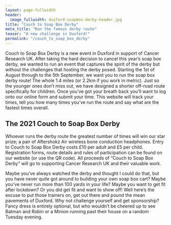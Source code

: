 ```yaml
---
layout: page-fullwidth
header:
  image_fullwidth: duxford-soapbox-derby-header.jpg
title: "Couch to Soap Box Derby"
meta_title: "Run the famous derby route"
teaser: "A new challenge in Duxford!"
permalink: "/couch_to_soap_box_derby"
---
```


Couch to Soap Box Derby is a new event in Duxford in support of Cancer Research UK. After taking the hard decision to cancel this year’s soap box derby, we wanted to run an event that captures the spirit of the derby but without the challenges that hosting the derby posed. Starting the 1st of August through to the 5th September, we want you to run the soap box derby route! The whole 1.4 miles (or 2.2km if you work in metric). Just so the younger ones don’t miss out, we have designed a shorter off-road route specifically for children. Once you’ve got your breath back you’ll want to log onto our online form and submit your time. This website will track your times, tell you how many times you’ve run the route and say what are the fastest times overall.

## The 2021 Couch to Soap Box Derby
 
Whoever runs the derby route the greatest number of times will win our star prize; a pair of Aftershokz Air wireless bone conduction headphones. Entry to Couch to Soap Box Derby costs £10 per adult and £5 per child. Registration forms, route details and rules of participation can be found on our website (or use the QR code). All proceeds of “Couch to Soap Box Derby” will go to supporting Cancer Research UK and their valuable work. 
 
Maybe you’ve always watched the derby and thought I could do that, but you have never quite got around to building your own soap box cart? Maybe you’ve never run more than 100 yards in your life? Maybe you want to get fit after lockdown? Or you did get fit and want to show off! Well here’s the excuse to put those trainers on, get out there and pound the mean pavements of Duxford. Why not challenge yourself and get sponsorship? Fancy dress is entirely optional, but who wouldn’t be cheered up to see Batman and Robin or a Minion running past their house on a random Tuesday evening.


